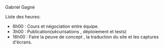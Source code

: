 Gabriel Gagné

Liste des heures:

- 6h00 : Cours et  négociation entre équipe.
- 3h00 : Publication(sécurisations , déploiement et tests)
- 16h00 : Faire la peuve de concept , la traduction du site et les captures d'écrans.